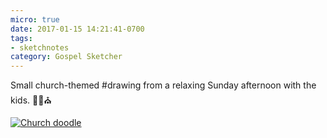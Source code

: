 ```yaml
---
micro: true
date: 2017-01-15 14:21:41-0700
tags:
- sketchnotes
category: Gospel Sketcher
---
```


Small church-themed #drawing from a relaxing Sunday afternoon with the kids. ✍🏼⛪️

[![Church doodle](https://media.bennorris.org/images/gospelsketcher/uploads/2018/b768d6e59e.jpg)](https://media.bennorris.org/images/gospelsketcher/uploads/2018/b768d6e59e.jpg)